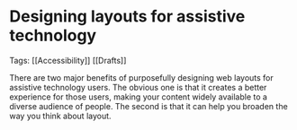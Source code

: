 # Designing layouts for assistive technology

Tags: [[Accessibility]] [[Drafts]]

There are two major benefits of purposefully designing web layouts for assistive technology users. The obvious one is that it creates a better experience for those users, making your content widely available to a diverse audience of people. The second is that it can help you broaden the way you think about layout.